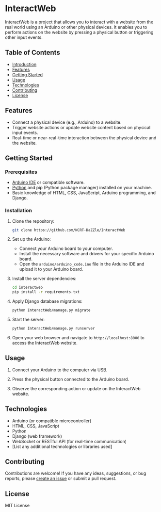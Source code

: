 # InteractWeb

InteractWeb is a project that allows you to interact with a website from the real world using an Arduino or other physical devices. It enables you to perform actions on the website by pressing a physical button or triggering other input events.

## Table of Contents

- [Introduction](#interactweb)
- [Features](#features)
- [Getting Started](#getting-started)
- [Usage](#usage)
- [Technologies](#technologies)
- [Contributing](#contributing)
- [License](#license)

## Features

- Connect a physical device (e.g., Arduino) to a website.
- Trigger website actions or update website content based on physical input events.
- Real-time or near-real-time interaction between the physical device and the website.

## Getting Started

### Prerequisites

- [Arduino IDE](https://www.arduino.cc/en/software) or compatible software.
- [Python](https://www.python.org) and pip (Python package manager) installed on your machine.
- Basic knowledge of HTML, CSS, JavaScript, Arduino programming, and Django.

### Installation

1. Clone the repository:

   ```bash
   git clone https://github.com/NCRT-DaZZle/InteractWeb
   ```

2. Set up the Arduino:
   - Connect your Arduino board to your computer.
   - Install the necessary software and drivers for your specific Arduino board.
   - Open the `arduino/arduino_code.ino` file in the Arduino IDE and upload it to your Arduino board.

3. Install the server dependencies:
   
   ```bash
   cd interactweb
   pip install -r requirements.txt
   ```

4. Apply Django database migrations:
   
   ```bash
   python InteractWeb/manage.py migrate
   ```

5. Start the server:
   
   ```bash
   python InteractWeb/manage.py runserver
   ```

6. Open your web browser and navigate to `http://localhost:8000` to access the InteractWeb website.

## Usage

1. Connect your Arduino to the computer via USB.

2. Press the physical button connected to the Arduino board.

3. Observe the corresponding action or update on the InteractWeb website.

## Technologies

- Arduino (or compatible microcontroller)
- HTML, CSS, JavaScript
- Python
- Django (web framework)
- WebSocket or RESTful API (for real-time communication)
- [List any additional technologies or libraries used]

## Contributing

Contributions are welcome! If you have any ideas, suggestions, or bug reports, please [create an issue](https://github.com/NCRT-DaZZle/InteractWeb/issues) or submit a pull request.

## License

MIT License
